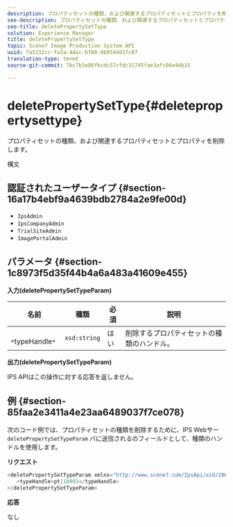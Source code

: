 ```yaml
---
description: プロパティセットの種類、および関連するプロパティセットとプロパティを削除します。
seo-description: プロパティセットの種類、および関連するプロパティセットとプロパティを削除します。
seo-title: deletePropertySetType
solution: Experience Manager
title: deletePropertySetType
topic: Scene7 Image Production System API
uuid: 7a5232cc-fa3a-4dac-bf88-8b954dd37c87
translation-type: tm+mt
source-git-commit: 7bc7b3a86fbcdc57cfdc31745fae3afc06e44b15

---
```



# deletePropertySetType{#deletepropertysettype}

プロパティセットの種類、および関連するプロパティセットとプロパティを削除します。

構文

## 認証されたユーザータイプ {#section-16a17b4ebf9a4639bdb2784a2e9fe00d}

* `IpsAdmin`
* `IpsCompanyAdmin`
* `TrialSiteAdmin`
* `ImagePortalAdmin`

## パラメータ {#section-1c8973f5d35f44b4a6a483a41609e455}

**入力(deletePropertySetTypeParam)**

| 名前 | 種類 | 必須 | 説明 |
|---|---|---|---|
| ` *`typeHandle`*` | `xsd:string` | はい | 削除するプロパティセットの種類のハンドル。 |

**出力(deletePropertySetTypeParam)**

IPS APIはこの操作に対する応答を返しません。

## 例 {#section-85faa2e3411a4e23aa6489037f7ce078}

次のコード例では、プロパティセットの種類を削除するために、IPS Webサー `deletePropertySetTypeParam` バに送信されるのフィールドとして、種類のハンドルを使用します。

**リクエスト**

```java
<deletePropertySetTypeParam xmlns="http://www.scene7.com/IpsApi/xsd/2008-01-15">
   <typeHandle>pt|10801</typeHandle>
</deletePropertySetTypeParam>
```

**応答**

なし
